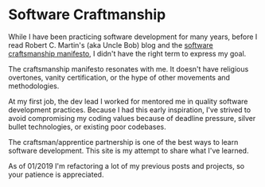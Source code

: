 <link href="//maxcdn.bootstrapcdn.com/font-awesome/4.7.0/css/font-awesome.min.css" rel="stylesheet">

# Software Craftmanship
While I have been practicing software development for many years, before I read Robert C. Martin's (aka Uncle Bob) blog and the [software craftsmanship manifesto](http://manifesto.softwarecraftsmanship.org/), I didn't have the right term to express my goal.

The craftsmanship manifesto resonates with me. It doesn't have religious overtones, vanity certification, or the hype of other movements and methodologies.  

At my first job, the dev lead I worked for mentored me in quality software development practices. Because I had this early inspiration, I've strived to avoid compromising my coding values because of deadline pressure, silver bullet technologies, or existing poor codebases.  

The craftsman/apprentice partnership is one of the best ways to learn software development. This site is my attempt to share what I've learned.

As of 01/2019 I'm refactoring a lot of my previous posts and projects, so your patience is appreciated.
